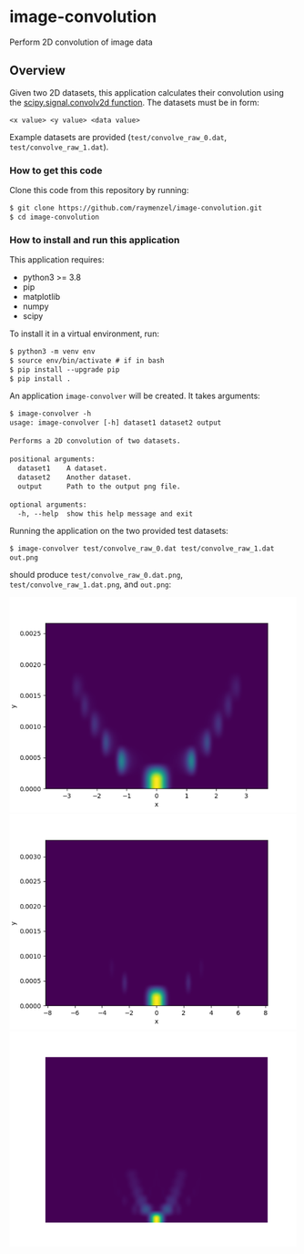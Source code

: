 # image-convolution
Perform 2D convolution of image data

## Overview
Given two 2D datasets, this application calculates their convolution
using the [scipy.signal.convolv2d function](https://docs.scipy.org/doc/scipy/reference/generated/scipy.signal.convolve2d.html).
The datasets must be in form:

```
<x value> <y value> <data value>
```

Example datasets are provided (`test/convolve_raw_0.dat`, `test/convolve_raw_1.dat`).

### How to get this code
Clone this code from this repository by running:

```
$ git clone https://github.com/raymenzel/image-convolution.git
$ cd image-convolution
```

### How to install and run this application
This application requires:

- python3 >= 3.8
- pip
- matplotlib
- numpy
- scipy

To install it in a virtual environment, run:

```
$ python3 -m venv env
$ source env/bin/activate # if in bash
$ pip install --upgrade pip
$ pip install .
```

An application `image-convolver` will be created.  It takes arguments:

```
$ image-convolver -h
usage: image-convolver [-h] dataset1 dataset2 output

Performs a 2D convolution of two datasets.

positional arguments:
  dataset1    A dataset.
  dataset2    Another dataset.
  output      Path to the output png file.

optional arguments:
  -h, --help  show this help message and exit
```

Running the application on the two provided test datasets:

```
$ image-convolver test/convolve_raw_0.dat test/convolve_raw_1.dat out.png
```

should produce `test/convolve_raw_0.dat.png`, `test/convolve_raw_1.dat.png`,
and `out.png`:


![dataset1](docs/convolve_raw_0.dat.png)
![EDP-profile](docs/convolve_raw_1.dat.png)
![output](docs/out.png)
